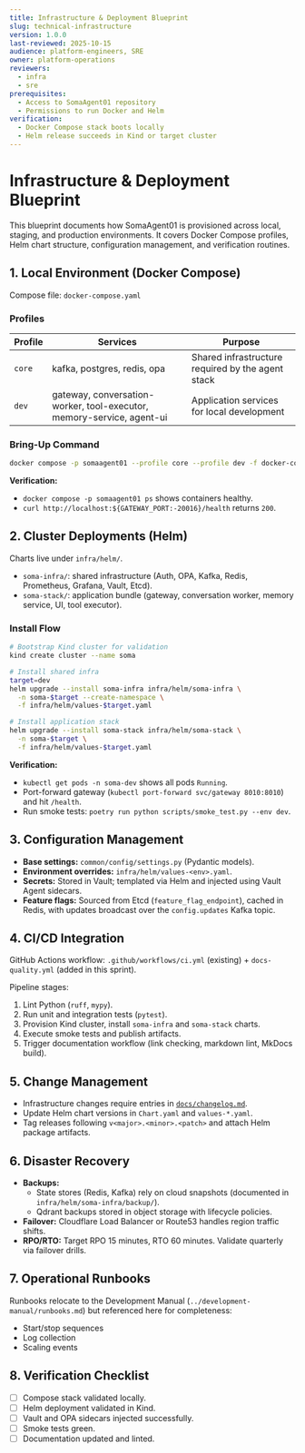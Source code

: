 ```yaml
---
title: Infrastructure & Deployment Blueprint
slug: technical-infrastructure
version: 1.0.0
last-reviewed: 2025-10-15
audience: platform-engineers, SRE
owner: platform-operations
reviewers:
  - infra
  - sre
prerequisites:
  - Access to SomaAgent01 repository
  - Permissions to run Docker and Helm
verification:
  - Docker Compose stack boots locally
  - Helm release succeeds in Kind or target cluster
---
```


# Infrastructure & Deployment Blueprint

This blueprint documents how SomaAgent01 is provisioned across local, staging, and production environments. It covers Docker Compose profiles, Helm chart structure, configuration management, and verification routines.

## 1. Local Environment (Docker Compose)

Compose file: `docker-compose.yaml`

### Profiles

| Profile | Services | Purpose |
| ------- | -------- | ------- |
| `core` | kafka, postgres, redis, opa | Shared infrastructure required by the agent stack |
| `dev` | gateway, conversation-worker, tool-executor, memory-service, agent-ui | Application services for local development |

### Bring-Up Command

```bash
docker compose -p somaagent01 --profile core --profile dev -f docker-compose.yaml up -d --build
```

**Verification:**
- `docker compose -p somaagent01 ps` shows containers healthy.
- `curl http://localhost:${GATEWAY_PORT:-20016}/health` returns `200`.

## 2. Cluster Deployments (Helm)

Charts live under `infra/helm/`.

- `soma-infra/`: shared infrastructure (Auth, OPA, Kafka, Redis, Prometheus, Grafana, Vault, Etcd).
- `soma-stack/`: application bundle (gateway, conversation worker, memory service, UI, tool executor).

### Install Flow

```bash
# Bootstrap Kind cluster for validation
kind create cluster --name soma

# Install shared infra
target=dev
helm upgrade --install soma-infra infra/helm/soma-infra \
  -n soma-$target --create-namespace \
  -f infra/helm/values-$target.yaml

# Install application stack
helm upgrade --install soma-stack infra/helm/soma-stack \
  -n soma-$target \
  -f infra/helm/values-$target.yaml
```

**Verification:**
- `kubectl get pods -n soma-dev` shows all pods `Running`.
- Port-forward gateway (`kubectl port-forward svc/gateway 8010:8010`) and hit `/health`.
- Run smoke tests: `poetry run python scripts/smoke_test.py --env dev`.

## 3. Configuration Management

- **Base settings:** `common/config/settings.py` (Pydantic models).
- **Environment overrides:** `infra/helm/values-<env>.yaml`.
- **Secrets:** Stored in Vault; templated via Helm and injected using Vault Agent sidecars.
- **Feature flags:** Sourced from Etcd (`feature_flag_endpoint`), cached in Redis, with updates broadcast over the `config.updates` Kafka topic.

## 4. CI/CD Integration

GitHub Actions workflow: `.github/workflows/ci.yml` (existing) + `docs-quality.yml` (added in this sprint).

Pipeline stages:
1. Lint Python (`ruff`, `mypy`).
2. Run unit and integration tests (`pytest`).
3. Provision Kind cluster, install `soma-infra` and `soma-stack` charts.
4. Execute smoke tests and publish artifacts.
5. Trigger documentation workflow (link checking, markdown lint, MkDocs build).

## 5. Change Management

- Infrastructure changes require entries in [`docs/changelog.md`](../changelog.md).
- Update Helm chart versions in `Chart.yaml` and `values-*.yaml`.
- Tag releases following `v<major>.<minor>.<patch>` and attach Helm package artifacts.

## 6. Disaster Recovery

- **Backups:**
  - State stores (Redis, Kafka) rely on cloud snapshots (documented in `infra/helm/soma-infra/backup/`).
  - Qdrant backups stored in object storage with lifecycle policies.
- **Failover:** Cloudflare Load Balancer or Route53 handles region traffic shifts.
- **RPO/RTO:** Target RPO 15 minutes, RTO 60 minutes. Validate quarterly via failover drills.

## 7. Operational Runbooks

Runbooks relocate to the Development Manual (`../development-manual/runbooks.md`) but referenced here for completeness:

- Start/stop sequences
- Log collection
- Scaling events

## 8. Verification Checklist

- [ ] Compose stack validated locally.
- [ ] Helm deployment validated in Kind.
- [ ] Vault and OPA sidecars injected successfully.
- [ ] Smoke tests green.
- [ ] Documentation updated and linted.
